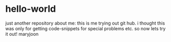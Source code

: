 # hello-world
just another repository
about me:
this is me trying out git hub.
i thought this was only for getting code-snippets for special problems etc.
so now lets try it out!
maryjoon
